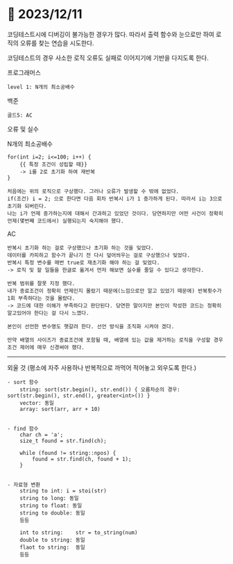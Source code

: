 # 📅 2023/12/11

코딩테스트시에 디버깅이 불가능한 경우가 많다. 따라서 출력 함수와 눈으로만 하여 로직의 오류를 찾는 연습을 시도한다. 

코딩테스트의 경우 사소한 로직 오류도 실패로 이어지기에 기반을 다지도록 한다.

프로그래머스

    level 1: N개의 최소공배수

백준

    골드5: AC


오류 및 실수

N개의 최소공배수

    for(int i=2; i<=100; i++) {
        {{ 특정 조건이 성립할 때}}
        -> i를 2로 초기화 하여 재반복
    }

    처음에는 위의 로직으로 구상했다. 그러나 오류가 발생할 수 밖에 없었다.
    if(조건) i = 2; 으로 한다면 다음 회차 반복시 i가 1 증가하게 된다. 따라서 i는 3으로 초기화 되버린다.
    나는 i가 언제 증가하는지에 대해서 간과하고 있었던 것이다. 당연하지만 어떤 사건이 정확히 언제(몇번째 코드에서) 실행되는지 숙지해야 했다.

AC

    반복시 초기화 하는 걸로 구상했으나 초기화 하는 것을 잊었다.
    데이터를 카피하고 함수가 끝나기 전 다시 덮어씌우는 걸로 구상했으나 잊었다.
    반복시 특정 변수를 매번 true로 재초기화 해야 하는 걸 잊었다.
    -> 로직 및 할 일들을 한글로 옮겨서 먼저 해보면 실수를 줄일 수 있다고 생각한다.

    반복 범위를 잘못 지정 했다.
    내가 종료조건이 정확히 언제인지 몰랐기 때문에(느낌으로만 알고 있었기 때문에) 반복횟수가 1회 부족하다는 것을 몰랐다.
    -> 코드에 대한 이해가 부족하다고 판단된다. 당연한 말이지만 본인이 작성한 코드는 정확히 알고있어야 한다는 걸 다시 느꼈다.

    본인이 선언한 변수명도 햇갈려 한다. 선언 방식을 조직화 시켜야 겠다.

    만약 배열의 사이즈가 종료조건에 포함될 때, 배열에 있는 값을 제거하는 로직을 구성할 경우 조건 제어에 매우 신경써야 했다.


***

외울 것 (평소에 자주 사용하나 반복적으로 까먹어 적어놓고 외우도록 한다.)

    - sort 함수
        string: sort(str.begin(), str.end()) { 오름차순의 경우: sort(str.begin(), str.end(), greater<int>()) }
        vector: 동일
        array: sort(arr, arr + 10)


    - find 함수
        char ch = 'a';
        size_t found = str.find(ch);
        
        while (found != string::npos) {
            found = str.find(ch, found + 1);
        }


    - 자료형 변환
        string to int: i = stoi(str)
        string to long: 동일
        string to float: 동일
        string to double: 동일
        등등

        int to string:    str = to_string(num)
        double to string: 동일
        flaot to string:  동일
        등등
